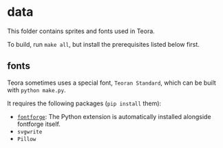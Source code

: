 # data

This folder contains sprites and fonts used in Teora.

To build, run `make all`, but install the prerequisites listed below first.

## fonts

Teora sometimes uses a special font, `Teoran Standard`, which can be built with `python make.py`.

It requires the following packages (`pip install` them):

- [`fontforge`](https://fontforge.org): The Python extension is automatically installed alongside fontforge itself.
- `svgwrite`
- `Pillow`
